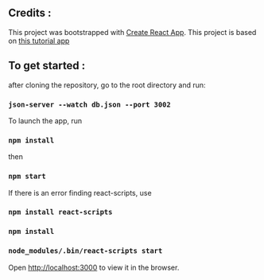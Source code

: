 ## Credits :

This project was bootstrapped with [Create React App](https://github.com/facebook/create-react-app).
This project is based on [this tutorial app](https://medium.com/weekly-webtips/use-react-with-json-server-and-create-simple-crud-app-b2bf58cd4558)

## To get started :

after cloning the repository, go to the root directory and run:
### `json-server --watch db.json --port 3002`

To launch the app, run
### `npm install`
then
### `npm start`

If there is an error finding react-scripts, use
### `npm install react-scripts`
### `npm install`
### `node_modules/.bin/react-scripts start`

Open [http://localhost:3000](http://localhost:3000) to view it in the browser.